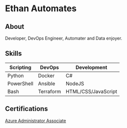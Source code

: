 # Ethan Automates

## About 

Developer, DevOps Engineer, Automater and Data enjoyer.

## Skills


| Scripting | DevOps | Development |
|-------|-------| -------|
| Python | Docker | C# |
| PowerShell |  Ansible | NodeJS |
| Bash |  Terraform | HTML/CSS/JavaScript |


## Certifications

[Azure Administrator Associate](https://learn.microsoft.com/api/credentials/share/en-gb/EthanCundick/86EAD6D8BD2FDDA0?sharingId=EE3AB97863938D93)

